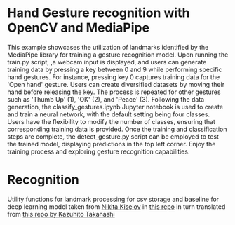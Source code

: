 # Hand Gesture recognition with OpenCV and MediaPipe

This example showcases the utilization of landmarks identified by the MediaPipe library for training a gesture recognition model. Upon running the 
    train.py script, 
,a webcam input is displayed, and users can generate training data by pressing a key between 0 and 9 while performing specific hand gestures. For instance, pressing key 0 captures training data for the 'Open hand' gesture. Users can create diversified datasets by moving their hand before releasing the key. The process is repeated for other gestures such as 'Thumb Up' (1), 'OK' (2), and 'Peace' (3). Following the data generation, the classify_gestures.ipynb Jupyter notebook is used to create and train a neural network, with the default setting being four classes. Users have the flexibility to modify the number of classes, ensuring that corresponding training data is provided. Once the training and classification steps are complete, the detect_gesture.py script can be employed to test the trained model, displaying predictions in the top left corner. Enjoy the training process and exploring gesture recognition capabilities.

# Recognition

Utility functions for landmark processing for csv storage and baseline for deep learning model taken from [Nikita Kiselov](https://github.com/kinivi) in [this repo](https://github.com/kinivi/hand-gesture-recognition-mediapipe) in turn translated from [this repo by Kazuhito Takahashi](https://github.com/Kazuhito00/hand-gesture-recognition-using-mediapipe)
